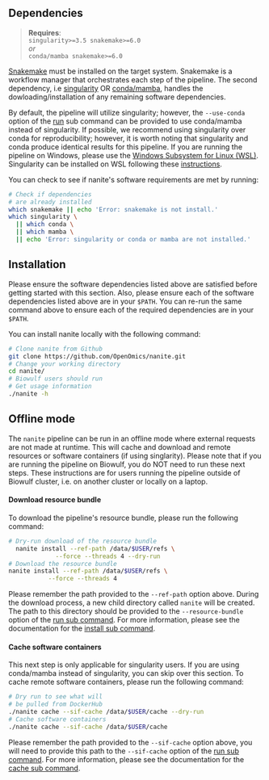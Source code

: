 ## Dependencies

> **Requires**:  
> `singularity>=3.5 snakemake>=6.0`  
> _or_  
> `conda/mamba snakemake>=6.0`  

[Snakemake](https://snakemake.readthedocs.io/en/stable/getting_started/installation.html) must be installed on the target system. Snakemake is a workflow manager that orchestrates each step of the pipeline. The second dependency, i.e [singularity](https://singularity.lbl.gov/all-releases) OR [conda/mamba](https://github.com/conda-forge/miniforge#mambaforge), handles the dowloading/installation of any remaining software dependencies. 

By default, the pipeline will utilize singularity; however, the `--use-conda` option of the [run](usage/run.md) sub command can be provided to  use conda/mamba instead of singularity. If possible, we recommend using singularity over conda for reproducibility; however, it is worth noting that singularity and conda produce identical results for this pipeline. If you are running the pipeline on Windows, please use the [Windows Subsystem for Linux (WSL)](https://learn.microsoft.com/en-us/windows/wsl/install). Singularity can be installed on WSL following these [instructions](https://www.blopig.com/blog/2021/09/using-singularity-on-windows-with-wsl2/).

You can check to see if nanite's software requirements are met by running:
```bash
# Check if dependencies 
# are already installed 
which snakemake || echo 'Error: snakemake is not install.'
which singularity \
  || which conda \
  || which mamba \
  || echo 'Error: singularity or conda or mamba are not installed.'
```


## Installation

Please ensure the software dependencies listed above are satisfied before getting started with this section. Also, please ensure each of the software dependencies listed above are in your `$PATH`. You can re-run the same command above to ensure each of the required dependencies are in your `$PATH`.

You can install nanite locally with the following command:
```bash
# Clone nanite from Github
git clone https://github.com/OpenOmics/nanite.git
# Change your working directory
cd nanite/
# Biowulf users should run
# Get usage information
./nanite -h
```

## Offline mode

The `nanite` pipeline can be run in an offline mode where external requests are not made at runtime. This will cache and download and remote resources or software containers (if using singlarity). Please note that if you are running the pipeline on Biowulf, you do NOT need to run these next steps. These instructions are for users running the pipeline outside of Biowulf cluster, i.e. on another cluster or locally on a laptop.

#### Download resource bundle

To download the pipeline's resource bundle, please run the following command:
```bash
# Dry-run download of the resource bundle
  nanite install --ref-path /data/$USER/refs \
             --force --threads 4 --dry-run
# Download the resource bundle
nanite install --ref-path /data/$USER/refs \
           --force --threads 4
```

Please remember the path provided to the `--ref-path` option above. During the download process, a new child directory called `nanite` will be created. The path to this directory should be provided to the `--resource-bundle` option of the [run sub command](usage/run.md). For more information, please see the documentation for the [install sub command](usage/install.md).

#### Cache software containers

This next step is only applicable for singularity users. If you are using conda/mamba instead of singularity, you can skip over this section. To cache remote software containers, please run the following command:
```bash
# Dry run to see what will
# be pulled from DockerHub
./nanite cache --sif-cache /data/$USER/cache --dry-run
# Cache software containers
./nanite cache --sif-cache /data/$USER/cache
```

Please remember the path provided to the `--sif-cache` option above, you will need to provide this path to the `--sif-cache` option of the [run sub command](usage/run.md). For more information, please see the documentation for the [cache sub command](usage/install.md). 
